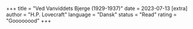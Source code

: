 +++
   title = "Ved Vanviddets Bjerge (1929-1937)"
   date = 2023-07-13
   [extra]
   author = "H.P. Lovecraft"
   language = "Dansk"
   status = "Read"
   rating = "Goooooood"
+++